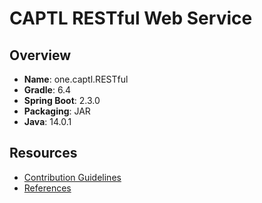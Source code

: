 # CAPTL RESTful Web Service

## Overview
- **Name**: one.captl.RESTful
- **Gradle**: 6.4
- **Spring Boot**: 2.3.0
- **Packaging**: JAR
- **Java**: 14.0.1

## Resources
- [Contribution Guidelines](CONTRIB.md)
- [References](HELP.md)